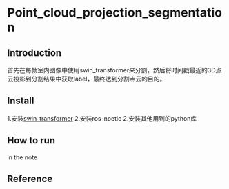 # Point_cloud_projection_segmentation

## Introduction
首先在每帧室内图像中使用swin_transformer来分割，然后将时间戳最近的3D点云投影到分割结果中获取label，最终达到分割点云的目的。

## Install
1.安装[swin_transformer](https://github.com/SwinTransformer/Swin-Transformer-Semantic-Segmentation)
2.安装ros-noetic
2.安装其他用到的python库

## How to run
in the note

## Reference
